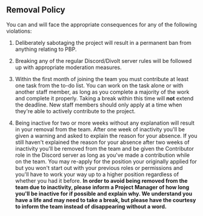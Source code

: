 ## Removal Policy

You can and will face the appropriate consequences for any of the following violations:

1. Deliberately sabotaging the project will result in a permanent ban from anything relating to PBP.

2. Breaking any of the regular Discord/Divolt server rules will be followed up with appropriate moderation measures.

3. Within the first month of joining the team you must contribute at least one task from the to-do list. You can work on the task alone or with another staff member, as long as you complete a majority of the work and complete it properly. Taking a break within this time will **not** extend the deadline. New staff members should only apply at a time when they're able to actively contribute to the project.

4. Being inactive for two or more weeks without any explanation will result in your removal from the team. After one week of inactivity you'll be given a warning and asked to explain the reason for your absence. If you still haven't explained the reason for your absence after two weeks of inactivity you'll be removed from the team and be given the Contributor role in the Discord server as long as you've made a contribution while on the team. You may re-apply for the position your originally applied for but you won't start out with your previous roles or permissions and you'll have to work your way up to a higher position regardless of whether you had it before. **In order to avoid being removed from the team due to inactivity, please inform a Project Manager of how long you'll be inactive for if possible and explain why. We understand you have a life and may need to take a break, but please have the courtesy to inform the team instead of disappearing without a word.**